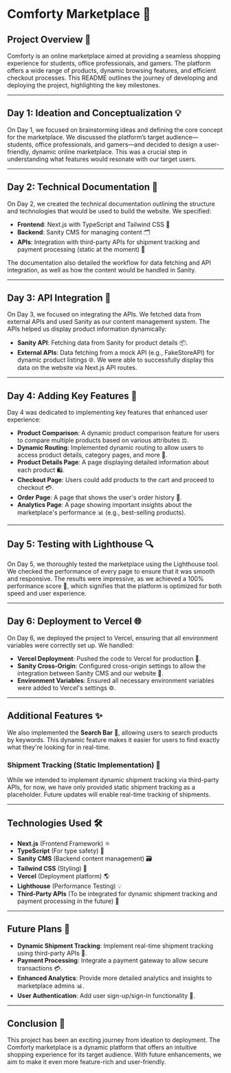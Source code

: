 # Comforty Marketplace 🛒

## Project Overview 🚀
Comforty is an online marketplace aimed at providing a seamless shopping experience for students, office professionals, and gamers. The platform offers a wide range of products, dynamic browsing features, and efficient checkout processes. This README outlines the journey of developing and deploying the project, highlighting the key milestones.

---

## Day 1: Ideation and Conceptualization 💡
On Day 1, we focused on brainstorming ideas and defining the core concept for the marketplace. We discussed the platform’s target audience—students, office professionals, and gamers—and decided to design a user-friendly, dynamic online marketplace. This was a crucial step in understanding what features would resonate with our target users.

---

## Day 2: Technical Documentation 📑

On Day 2, we created the technical documentation outlining the structure and technologies that would be used to build the website. We specified:

- **Frontend**: Next.js with TypeScript and Tailwind CSS 🎨
- **Backend**: Sanity CMS for managing content 🗂️
- **APIs**: Integration with third-party APIs for shipment tracking and payment processing (static at the moment) 🔗

The documentation also detailed the workflow for data fetching and API integration, as well as how the content would be handled in Sanity.

---

## Day 3: API Integration 🔌

On Day 3, we focused on integrating the APIs. We fetched data from external APIs and used Sanity as our content management system. The APIs helped us display product information dynamically:

- **Sanity API**: Fetching data from Sanity for product details 📦.
- **External APIs**: Data fetching from a mock API (e.g., FakeStoreAPI) for dynamic product listings 🌐. We were able to successfully display this data on the website via Next.js API routes.

---

## Day 4: Adding Key Features 🔑

Day 4 was dedicated to implementing key features that enhanced user experience:

- **Product Comparison**: A dynamic product comparison feature for users to compare multiple products based on various attributes ⚖️.
- **Dynamic Routing**: Implemented dynamic routing to allow users to access product details, category pages, and more 🔄.
- **Product Details Page**: A page displaying detailed information about each product 🛍️.
- **Checkout Page**: Users could add products to the cart and proceed to checkout 💳.
- **Order Page**: A page that shows the user's order history 📝.
- **Analytics Page**: A page showing important insights about the marketplace's performance 📊 (e.g., best-selling products).

---

## Day 5: Testing with Lighthouse 🔍

On Day 5, we thoroughly tested the marketplace using the Lighthouse tool. We checked the performance of every page to ensure that it was smooth and responsive. The results were impressive, as we achieved a 100% performance score 🎯, which signifies that the platform is optimized for both speed and user experience.

---

## Day 6: Deployment to Vercel 🌐

On Day 6, we deployed the project to Vercel, ensuring that all environment variables were correctly set up. We handled:

- **Vercel Deployment**: Pushed the code to Vercel for production 🚀.
- **Sanity Cross-Origin**: Configured cross-origin settings to allow the integration between Sanity CMS and our website 🔗.
- **Environment Variables**: Ensured all necessary environment variables were added to Vercel's settings ⚙️.

---

## Additional Features ✨

We also implemented the **Search Bar** 🔎, allowing users to search products by keywords. This dynamic feature makes it easier for users to find exactly what they're looking for in real-time.

### Shipment Tracking (Static Implementation) 🚚
While we intended to implement dynamic shipment tracking via third-party APIs, for now, we have only provided static shipment tracking as a placeholder. Future updates will enable real-time tracking of shipments.

---

## Technologies Used 🛠️

- **Next.js** (Frontend Framework) ⚛️
- **TypeScript** (For type safety) 📝
- **Sanity CMS** (Backend content management) 🗃️
- **Tailwind CSS** (Styling) 💅
- **Vercel** (Deployment platform) 🌎
- **Lighthouse** (Performance Testing) 💡
- **Third-Party APIs** (To be integrated for dynamic shipment tracking and payment processing in the future) 🔌

---

## Future Plans 🔮

- **Dynamic Shipment Tracking**: Implement real-time shipment tracking using third-party APIs 🚚.
- **Payment Processing**: Integrate a payment gateway to allow secure transactions 💳.
- **Enhanced Analytics**: Provide more detailed analytics and insights to marketplace admins 📊.
- **User Authentication**: Add user sign-up/sign-in functionality 🔐.

---

## Conclusion 🎉

This project has been an exciting journey from ideation to deployment. The Comforty marketplace is a dynamic platform that offers an intuitive shopping experience for its target audience. With future enhancements, we aim to make it even more feature-rich and user-friendly.

